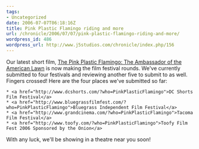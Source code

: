 ```yaml
---
tags:
- Uncategorized
date: 2006-07-07T06:18:16Z
title: Pink Plastic Flamingo riding and more
url: /chronicle/2006/07/07/pink-plastic-flamingo-riding-and-more/
wordpress_id: 486
wordpress_url: http://www.j5studios.com/chronicle/index.php/156
---
```


Our latest short film, <a href="http://yourmediacoverage.com/projects/pinkplasticflamingo/">The Pink Plastic Flamingo: The Ambassador of the American Lawn</a> is now making the film festival rounds.  We've currently submitted to four festivals and reviewing another five to submit to as well.  Fingers crossed!  Here are the four places we've submitted so far:


    * <a href="http://www.dcshorts.com/?who=PinkPlasticFlamingo">DC Shorts Film Festival</a>
    * <a href="http://www.bluegrassfilmfest.com/?who=PinkPlasticFlamingo">Bluegrass Independent Film Festival</a>
    * <a href="http://www.grandcinema.com/?who=PinkPlasticFlamingo">Tacoma Film Festival</a>
    * <a href="http://www.toofy.com/?who=PinkPlasticFlamingo">Toofy Film Fest 2006 Sponsored by the Onion</a>

With any luck, we'll be showing in a theatre near you soon!
